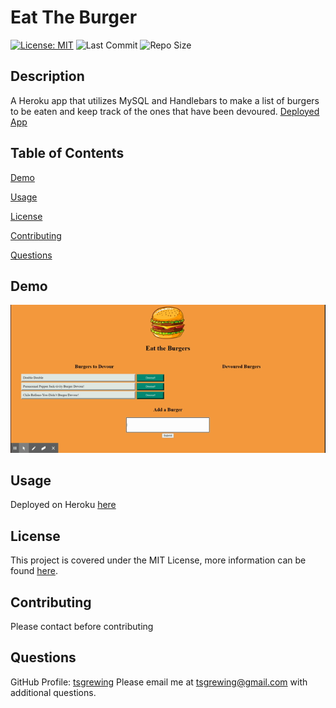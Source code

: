# Eat The Burger
  [![License: MIT](https://img.shields.io/badge/License-MIT-yellow.svg)](https://opensource.org/licenses/MIT) ![Last Commit](https://img.shields.io/github/last-commit/tsgrewing/burger) ![Repo Size](https://img.shields.io/github/repo-size/tsgrewing/burger)

## Description
A Heroku app that utilizes MySQL and Handlebars to make a list of burgers to be eaten and keep track of the ones that have been devoured. 
[Deployed App](https://fierce-caverns-21989.herokuapp.com/)
  
## Table of Contents
[Demo](#Demo)

[Usage](#Usage)

[License](#License)

[Contributing](#Contributing)

[Questions](#Questions)
  
## Demo
![Demo](/demo/burgergif.gif)

  
## Usage
Deployed on Heroku [here](https://fierce-caverns-21989.herokuapp.com/)
  
## License
This project is covered under the MIT License, more information can be found [here](https://opensource.org/licenses/MIT).

## Contributing
Please contact before contributing
 
## Questions 
GitHub Profile: [tsgrewing](http://github.com/tsgrewing)
Please email me at tsgrewing@gmail.com with additional questions.
